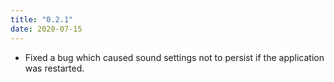 ```yaml
---
title: "0.2.1"
date: 2020-07-15
---
```


* Fixed a bug which caused sound settings not to persist if the application was restarted.